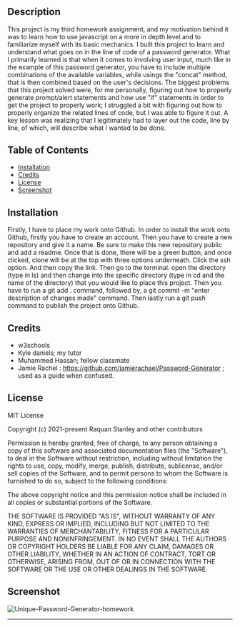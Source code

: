 # <Unique-password-generator-homework>
## Description
This project is my third homework assignment, and my motivation behind it was to learn how to use javascript on a more in depth level and to familiarize myself with its basic mechanics. I built this project to learn and understand what goes on in the line of code of a password generator. What I primarily learned is that when it comes to involving user input, much like in the example of this password generator, you have to include multiple combinations of the available variables, while usings the "concat" method, that is then combined based on the user's decisions. The biggest problems that this project solved were, for me personally, figuring out how to properly generate prompt/alert statements and how use "if" statements in order to get the project to properly work; I struggled a bit with figuring out how to properly organize the related lines of code, but I was able to figure it out. A key lesson was realizing that I legitimately had to layer out the code, line by line, of which, will describe what I wanted to be done. 

## Table of Contents
- [Installation](#installation)
- [Credits](#credits)
- [License](#license) 
- [Screenshot](#screenshot)
## Installation
Firstly, I have to place my work onto Github. In order to install the work onto Github, firstly you have to create an account. Then you have to create a new repository and give it a name. Be sure to make this new repository public and add a readme. Once that is done, there will be a green button, and once clicked, clone will be at the top with three options underneath. Click the ssh option. And then copy the link. Then go to the terminal. open the directory (type in ls) and then change into the specific directory (type in cd and the name of the directory) that you would like to place this project. Then you have to run a git add . command, followed by, a git commit -m "enter description of changes made" command. Then lastly run a git push command to publish the project onto Github.

## Credits
- w3schools 
- Kyle daniels; my tutor 
- Muhammed Hassan; fellow classmate 
- Jamie Rachel : https://github.com/jamierachael/Password-Generator ; used as a guide when confused.

## License
MIT License

Copyright (c) 2021-present Raquan Stanley and other contributors

Permission is hereby granted, free of charge, to any person obtaining
a copy of this software and associated documentation files (the
"Software"), to deal in the Software without restriction, including
without limitation the rights to use, copy, modify, merge, publish,
distribute, sublicense, and/or sell copies of the Software, and to
permit persons to whom the Software is furnished to do so, subject to
the following conditions:

The above copyright notice and this permission notice shall be
included in all copies or substantial portions of the Software.

THE SOFTWARE IS PROVIDED "AS IS", WITHOUT WARRANTY OF ANY KIND,
EXPRESS OR IMPLIED, INCLUDING BUT NOT LIMITED TO THE WARRANTIES OF
MERCHANTABILITY, FITNESS FOR A PARTICULAR PURPOSE AND
NONINFRINGEMENT. IN NO EVENT SHALL THE AUTHORS OR COPYRIGHT HOLDERS BE
LIABLE FOR ANY CLAIM, DAMAGES OR OTHER LIABILITY, WHETHER IN AN ACTION
OF CONTRACT, TORT OR OTHERWISE, ARISING FROM, OUT OF OR IN CONNECTION
WITH THE SOFTWARE OR THE USE OR OTHER DEALINGS IN THE SOFTWARE. 

## Screenshot 
![Unique-Password-Generator-homework](https://user-images.githubusercontent.com/76064980/111933528-0ba4a880-8a96-11eb-97bf-c25654da6614.png)

---
